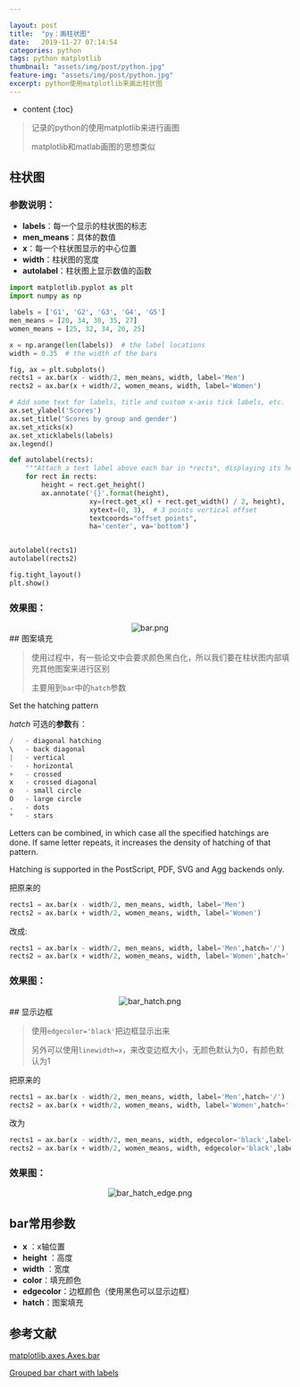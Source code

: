 ```yaml
---

layout: post
title:  "py：画柱状图"
date:   2019-11-27 07:14:54
categories: python
tags: python matplotlib
thumbnail: "assets/img/post/python.jpg"
feature-img: "assets/img/post/python.jpg"
excerpt: python使用matplotlib来画出柱状图
---
```


* content
{:toc}
> 记录的python的使用matplotlib来进行画图
>
> matplotlib和matlab画图的思想类似



## 柱状图

### 参数说明：

- **labels**：每一个显示的柱状图的标志
- **men_means**：具体的数值
- **x**：每一个柱状图显示的中心位置
- **width**：柱状图的宽度
- **autolabel**：柱状图上显示数值的函数

```python
import matplotlib.pyplot as plt
import numpy as np

labels = ['G1', 'G2', 'G3', 'G4', 'G5']
men_means = [20, 34, 30, 35, 27]
women_means = [25, 32, 34, 20, 25]

x = np.arange(len(labels))  # the label locations
width = 0.35  # the width of the bars

fig, ax = plt.subplots()
rects1 = ax.bar(x - width/2, men_means, width, label='Men')
rects2 = ax.bar(x + width/2, women_means, width, label='Women')

# Add some text for labels, title and custom x-axis tick labels, etc.
ax.set_ylabel('Scores')
ax.set_title('Scores by group and gender')
ax.set_xticks(x)
ax.set_xticklabels(labels)
ax.legend()

def autolabel(rects):
    """Attach a text label above each bar in *rects*, displaying its height."""
    for rect in rects:
        height = rect.get_height()
        ax.annotate('{}'.format(height),
                    xy=(rect.get_x() + rect.get_width() / 2, height),
                    xytext=(0, 3),  # 3 points vertical offset
                    textcoords="offset points",
                    ha='center', va='bottom')


autolabel(rects1)
autolabel(rects2)

fig.tight_layout()
plt.show()
```

###  效果图：

<center><img src="https://i.loli.net/2019/11/28/gC8TyMv4GR2sDEx.png" alt="bar.png" border="0"></center>
## 图案填充

> 使用过程中，有一些论文中会要求颜色黑白化，所以我们要在柱状图内部填充其他图案来进行区别
>
> 主要用到`bar`中的`hatch`参数

Set the hatching pattern

*hatch* 可选的**参数**有：

```python
/   - diagonal hatching
\   - back diagonal
|   - vertical
-   - horizontal
+   - crossed
x   - crossed diagonal
o   - small circle
O   - large circle
.   - dots
*   - stars
```

Letters can be combined, in which case all the specified hatchings are done. If same letter repeats, it increases the density of hatching of that pattern.

Hatching is supported in the PostScript, PDF, SVG and Agg backends only.

把原来的

```python
rects1 = ax.bar(x - width/2, men_means, width, label='Men')
rects2 = ax.bar(x + width/2, women_means, width, label='Women')
```

改成:

```python
rects1 = ax.bar(x - width/2, men_means, width, label='Men',hatch='/')
rects2 = ax.bar(x + width/2, women_means, width, label='Women',hatch='.')
```

### 效果图：

<center><img src="https://i.loli.net/2019/11/28/6UlAQBL7x1fm5YK.png" alt="bar_hatch.png" border="0"></center>
## 显示边框

> 使用`edgecolor='black'`把边框显示出来
>
> 另外可以使用`linewidth=x`，来改变边框大小，无颜色默认为0，有颜色默认为1

把原来的

```python
rects1 = ax.bar(x - width/2, men_means, width, label='Men',hatch='/')
rects2 = ax.bar(x + width/2, women_means, width, label='Women',hatch='.')
```

改为

```python
rects1 = ax.bar(x - width/2, men_means, width, edgecolor='black',label='Men',hatch='/')
rects2 = ax.bar(x + width/2, women_means, width, edgecolor='black',label='Women',hatch='.')
```

### 效果图：

<center><img src="https://i.loli.net/2019/12/06/zVqKb7AJTB2NI14.png" alt="bar_hatch_edge.png" border="0"></center>





## bar常用参数

- **x** ：x轴位置
- **height**  ：高度
- **width**  ：宽度
- **color**：填充颜色
- **edgecolor**：边框颜色（使用黑色可以显示边框）
- **hatch**：图案填充



## 参考文献

[matplotlib.axes.Axes.bar](https://matplotlib.org/api/_as_gen/matplotlib.axes.Axes.bar.html#matplotlib.axes.Axes.bar)

[Grouped bar chart with labels](https://matplotlib.org/gallery/lines_bars_and_markers/barchart.html#sphx-glr-gallery-lines-bars-and-markers-barchart-py)

